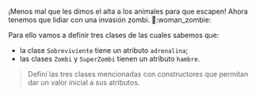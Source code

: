¡Menos mal que les dimos el alta a los animales para que escapen! Ahora tenemos que lidiar con una invasión zombi. :zombie::woman_zombie:

Para ello vamos a definir tres clases de las cuales sabemos que:

* la clase `Sobreviviente` tiene un atributo `adrenalina`;
* las clases `Zombi` y `SuperZombi` tienen un atributo  `hambre`.

> Definí las tres clases mencionadas con constructores que permitan dar un valor inicial a sus atributos.
